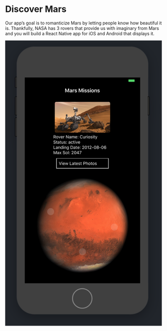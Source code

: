 # Discover Mars

Our app’s goal is to romanticize Mars by letting people know how beautiful it is. Thankfully, NASA has 3 rovers
that provide us with imaginary from Mars and you will build a React Native app for iOS and Android that
displays it.

![Discover Mars App on iPhone 6](assets/images/DiscoverMars-iphone6.jpg?width=50)
